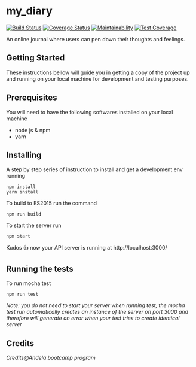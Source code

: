 # my_diary

[![Build Status](https://travis-ci.org/nwashangai/my_diary.svg?branch=master)](https://travis-ci.org/nwashangai/my_diary)
[![Coverage Status](https://coveralls.io/repos/github/nwashangai/my_diary/badge.svg?branch=master)](https://coveralls.io/github/nwashangai/my_diary?branch=master)
[![Maintainability](https://api.codeclimate.com/v1/badges/ad70ca3a7de1905fe026/maintainability)](https://codeclimate.com/github/nwashangai/my_diary/maintainability)
[![Test Coverage](https://api.codeclimate.com/v1/badges/ad70ca3a7de1905fe026/test_coverage)](https://codeclimate.com/github/nwashangai/my_diary/test_coverage)

An online journal where users can pen down their thoughts and feelings.

## **Getting Started**

These instructions bellow will guide you in getting a copy of the project up and running on your local machine for development and testing purposes. 

## Prerequisites

You will need to have the following softwares installed on your local machine

  - node js & npm
  - yarn

## Installing

A step by step series of instruction to install and get a development env running

```
npm install
yarn install
```
To build to ES2015 run the command
```
npm run build
```
To start the server run
```
npm start
```
Kudos :+1: now your API server is running at http://localhost:3000/

## Running the tests

To run mocha test
```
npm run test
```
*Note: you do not need to start your server when running test, the mocha test run automatically creates an instance of the server on port 3000 and therefore will generate an error when your test tries to create identical server*

## Credits

*Credits@Andela bootcamp program*